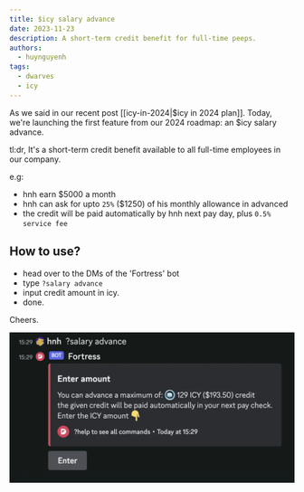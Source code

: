 ```yaml
---
title: $icy salary advance
date: 2023-11-23
description: A short-term credit benefit for full-time peeps.
authors:
  - huynguyenh
tags:
  - dwarves
  - icy
---
```


As we said in our recent post [[icy-in-2024|$icy in 2024 plan]]. Today, we're launching the first feature from our 2024 roadmap: an $icy salary advance.

tl:dr, It's a short-term credit benefit available to all full-time employees in our company.

e.g:

- hnh earn $5000 a month
- hnh can ask for upto `25%` ($1250) of his monthly allowance in advanced
- the credit will be paid automatically by hnh next pay day, plus `0.5% service fee`

## How to use?

- head over to the DMs of the 'Fortress' bot
- type `?salary advance`
- input credit amount in icy.
- done.

Cheers.

![](assets/salary-advance.webp)
